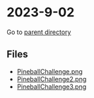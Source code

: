 # 2023-9-02

Go to [parent directory](../)

## Files

- [PineballChallenge.png](PineballChallenge.png)
- [PineballChallenge2.png](PineballChallenge2.png)
- [PineballChallenge3.png](PineballChallenge3.png)
